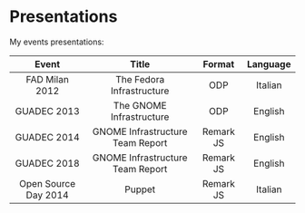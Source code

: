 Presentations
=============

My events presentations:

| Event       | Title    | Format      | Language |
|:-------------:    |:-------------:|:-------------:|:-------------:|
| FAD Milan 2012 | The Fedora Infrastructure | ODP | Italian | 
| GUADEC 2013 | The GNOME Infrastructure | ODP | English |
| GUADEC 2014 | GNOME Infrastructure Team Report | Remark JS | English | 
| GUADEC 2018 | GNOME Infrastructure Team Report | Remark JS | English | 
| Open Source Day 2014 | Puppet | Remark JS| Italian | 
